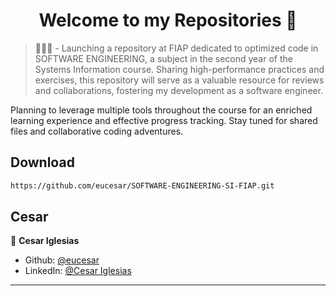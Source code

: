 <h1 align="center">Welcome to my Repositories 🤝</h1>
<p>
   
</p>

> 🌱👨‍💻 - Launching a repository at FIAP dedicated to optimized code in SOFTWARE ENGINEERING, a subject in the second year of the Systems Information course. Sharing high-performance practices and exercises, this repository will serve as a valuable resource for reviews and collaborations, fostering my development as a software engineer.

Planning to leverage multiple tools throughout the course for an enriched learning experience and effective progress tracking. Stay tuned for shared files and collaborative coding adventures.

## Download

```sh
https://github.com/eucesar/SOFTWARE-ENGINEERING-SI-FIAP.git
```

## Cesar

👤 **Cesar Iglesias**

* Github: [@eucesar](https://github.com/eucesar)
* LinkedIn: [@Cesar Iglesias](https://www.linkedin.com/in/cesar-iglesias-tecnologia/)

***
